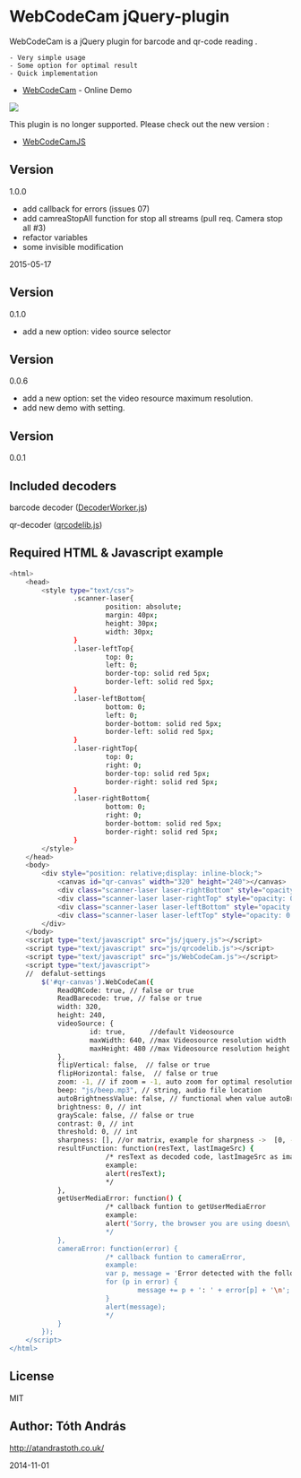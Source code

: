 WebCodeCam jQuery-plugin
========================

WebCodeCam is a jQuery plugin for  barcode and qr-code reading .

    - Very simple usage
    - Some option for optimal result
    - Quick implementation


* [WebCodeCam] - Online Demo 

<img src = "demo.png"/>

This plugin is no longer supported.
Please check out the new version :
* [WebCodeCamJS]

Version
----

1.0.0

- add callback for errors (issues 07)
- add camreaStopAll function for stop all streams (pull req. Camera stop all #3)
- refactor variables 
- some invisible modification

2015-05-17

Version
----

0.1.0

- add a new option: video source selector

Version
----

0.0.6

- add a new option: set the video resource maximum resolution.
- add new demo with setting.

Version
----

0.0.1

Included decoders
-----------

barcode decoder ([DecoderWorker.js])

qr-decoder ([qrcodelib.js])
 

Required HTML & Javascript example
--------------

```sh
<html>
    <head>
        <style type="text/css">
                .scanner-laser{
                        position: absolute;
                        margin: 40px;
                        height: 30px;
                        width: 30px;
                }
                .laser-leftTop{
                        top: 0;
                        left: 0;
                        border-top: solid red 5px;
                        border-left: solid red 5px; 
                }
                .laser-leftBottom{
                        bottom: 0;
                        left: 0;
                        border-bottom: solid red 5px;
                        border-left: solid red 5px; 
                }
                .laser-rightTop{
                        top: 0;
                        right: 0;
                        border-top: solid red 5px;
                        border-right: solid red 5px;    
                }
                .laser-rightBottom{
                        bottom: 0;
                        right: 0;
                        border-bottom: solid red 5px;
                        border-right: solid red 5px;    
                }
        </style>
    </head>
    <body>
        <div style="position: relative;display: inline-block;">
            <canvas id="qr-canvas" width="320" height="240"></canvas>  // id="qr-canvas" is important!     
            <div class="scanner-laser laser-rightBottom" style="opacity: 0.5;"></div>
            <div class="scanner-laser laser-rightTop" style="opacity: 0.5;"></div>
            <div class="scanner-laser laser-leftBottom" style="opacity: 0.5;"></div>
            <div class="scanner-laser laser-leftTop" style="opacity: 0.5;"></div>
        </div>
    </body>
    <script type="text/javascript" src="js/jquery.js"></script>
    <script type="text/javascript" src="js/qrcodelib.js"></script>
    <script type="text/javascript" src="js/WebCodeCam.js"></script>
    <script type="text/javascript">
    //  defalut-settings
        $('#qr-canvas').WebCodeCam({
            ReadQRCode: true, // false or true
            ReadBarecode: true, // false or true
            width: 320,
            height: 240,
            videoSource: {  
                    id: true,      //default Videosource
                    maxWidth: 640, //max Videosource resolution width
                    maxHeight: 480 //max Videosource resolution height
            },
            flipVertical: false,  // false or true
            flipHorizontal: false,  // false or true
            zoom: -1, // if zoom = -1, auto zoom for optimal resolution else int
            beep: "js/beep.mp3", // string, audio file location
            autoBrightnessValue: false, // functional when value autoBrightnessValue is int
            brightness: 0, // int 
            grayScale: false, // false or true
            contrast: 0, // int 
            threshold: 0, // int 
            sharpness: [], //or matrix, example for sharpness ->  [0, -1, 0, -1, 5, -1, 0, -1, 0]
            resultFunction: function(resText, lastImageSrc) {
                        /* resText as decoded code, lastImageSrc as image source
                        example:
                        alert(resText);
                        */ 
            },
            getUserMediaError: function() {
                        /* callback funtion to getUserMediaError
                        example:
                        alert('Sorry, the browser you are using doesn\'t support getUserMedia');
                        */
            },
            cameraError: function(error) {
                        /* callback funtion to cameraError, 
                        example:
                        var p, message = 'Error detected with the following parameters:\n';
                        for (p in error) {
                                message += p + ': ' + error[p] + '\n';
                        }
                        alert(message);
                        */
            }
        });
    </script>
</html>

```

License
----

MIT

Author: Tóth András
---
http://atandrastoth.co.uk/

2014-11-01

[WebCodeCamJS]:https://github.com/andrastoth/webcodecamjs
[WebCodeCam]:http://atandrastoth.co.uk/main/pages/plugins/codereader/
[DecoderWorker.js]:https://github.com/EddieLa/BarcodeReader
[qrcodelib.js]:https://github.com/LazarSoft/jsqrcode
